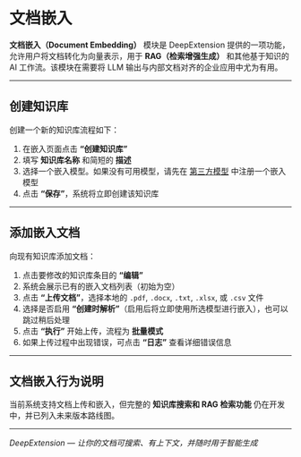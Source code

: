 
# 文档嵌入

**文档嵌入（Document Embedding）** 模块是 DeepExtension 提供的一项功能，允许用户将文档转化为向量表示，用于 **RAG（检索增强生成）** 和其他基于知识的 AI 工作流。该模块在需要将 LLM 输出与内部文档对齐的企业应用中尤为有用。

---

## 创建知识库

创建一个新的知识库流程如下：

1. 在嵌入页面点击 **“创建知识库”**  
2. 填写 **知识库名称** 和简短的 **描述**  
3. 选择一个嵌入模型。如果没有可用模型，请先在 [第三方模型](thirdparty-models.zh.md) 中注册一个嵌入模型  
4. 点击 **“保存”**，系统将立即创建该知识库

---

## 添加嵌入文档

向现有知识库添加文档：

1. 点击要修改的知识库条目的 **“编辑”**  
2. 系统会展示已有的嵌入文档列表（初始为空）  
3. 点击 **“上传文档”**，选择本地的 `.pdf`, `.docx`, `.txt`, `.xlsx`, 或 `.csv` 文件  
4. 选择是否启用 **“创建时解析”**（启用后将立即使用所选模型进行嵌入），也可以跳过稍后处理  
5. 点击 **“执行”** 开始上传，流程为 **批量模式**  
6. 如果上传过程中出现错误，可点击 **“日志”** 查看详细错误信息

---

## 文档嵌入行为说明

当前系统支持文档上传和嵌入，但完整的 **知识库搜索和 RAG 检索功能** 仍在开发中，并已列入未来版本路线图。

---

*DeepExtension — 让你的文档可搜索、有上下文，并随时用于智能生成*
